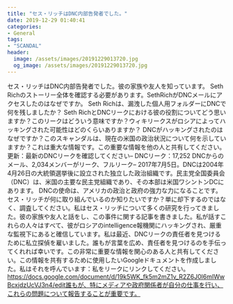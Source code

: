 ```yaml
---
title: "セス・リッチはDNC内部告発者でした。"
date: 2019-12-29 01:40:41
categories:
- General
tags:
- "SCANDAL"
header:
  image: /assets/images/20191229013720.jpg
  og_image: /assets/images/20191229013720.jpg
---
```


セス・リッチはDNC内部告発者でした。彼の家族や友人を知っています。 Seth Richのストーリー全体を確認する必要があります。SethRichがDNCメールにアクセスしたのはなぜですか。 Seth Richは、漏洩した個人用フォルダーにDNCで何を残しましたか？ Seth RichとDNCリークにおける彼の役割についてどう思いますか？このリークはどういう意味ですか？ウィキリークスがロシアによってハッキングされた可能性はどのくらいありますか？ DNCがハッキングされたのはなぜですか？このスキャンダルは、現在の米国の政治状況について何を示していますか？これは重大な情報です。この重要な情報を他の人と共有してください。更新：最新のDNCリークを確認してください– DNCリーク：17,252 DNCからのメール、2,034メンバーがリーク、フルリーク– 2017年7月5日。DNCは2004年4月26日の大統領選挙後に設立された独立した政治組織です。民主党全国委員会（DNC）は、米国の主要な民主党組織であり、その本部は米国ワシントンDCにあります。 DNCの使命は、アメリカの政治と政府の強力な力になることです。セス・リッチが何に取り組んでいるのか知りたいですか？単に却下するのではなく、調査してください。私はセス・リッチについて多くの研究を行ってきました。彼の家族や友人と話をし、この事件に関する記事を書きました。私が話すこれらの人々はすべて、彼がロシアのintelligence報機関にハッキングされ、厳重な監視下にあると確信しています。私は最近、DNCリークの責任者を見つけるために私立探偵を雇いました。誰もが言葉を広め、責任者を見つけるのを手伝ってくれれば幸いです。この非常に重要な情報を関心のある人と共有してください。この情報を共有するために使用したいGoogleドキュメントを作成しました。私はそれを呼んでいます：私をリークにリンクしてください。 https://docs.google.com/document/d/19k5WK_fk5m2mZ1v_R2Z6J0l6mIWwBcxjdzUcVJ3n4/edit誰もが、特にメディアや政府関係者が自分の仕事を行い、これらの問題について報告することが重要です。
